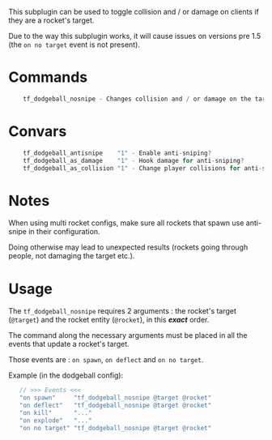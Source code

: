 This subplugin can be used to toggle collision and / or damage on clients if they are a rocket's target.

Due to the way this subplugin works, it will cause issues on versions pre 1.5 (the `on no target` event is not present).

# Commands
```c
    tf_dodgeball_nosnipe - Changes collision and / or damage on the target and other players accordingly.
```

# Convars
```c
    tf_dodgeball_antisnipe    "1" - Enable anti-sniping?
    tf_dodgeball_as_damage    "1" - Hook damage for anti-sniping?
    tf_dodgeball_as_collision "1" - Change player collisions for anti-sniping?
```

# Notes
When using multi rocket configs, make sure all rockets that spawn use anti-snipe in their configuration.

Doing otherwise may lead to unexpected results (rockets going through people, not damaging the target etc.).

# Usage
The `tf_dodgeball_nosnipe` requires 2 arguments : the rocket's target (`@target`) and the rocket entity (`@rocket`), in this ***exact*** order.

The command along the necessary arguments must be placed in all the events that update a rocket's target.

Those events are : `on spawn`, `on deflect` and `on no target`.

Example (in the dodgeball config):

```c
   // >>> Events <<<
   "on spawn"     "tf_dodgeball_nosnipe @target @rocket"
   "on deflect"   "tf_dodgeball_nosnipe @target @rocket"
   "on kill"      "..."
   "on explode"   "..."
   "on no target" "tf_dodgeball_nosnipe @target @rocket"
```
